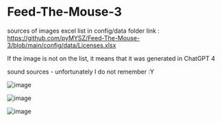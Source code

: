﻿# Feed-The-Mouse-3

sources of images excel list in config/data folder
link : https://github.com/pyMYSZ/Feed-The-Mouse-3/blob/main/config/data/Licenses.xlsx

If the image is not on the list, it means that it was generated in ChatGPT 4

sound sources - unfortunately I do not remember :Y


![image](https://github.com/pyMYSZ/Feed-The-Mouse-3/assets/146995767/a1864374-5c59-48ec-b19d-3b0b76fcc3f5)

![image](https://github.com/pyMYSZ/Feed-The-Mouse-3/assets/146995767/fe10a0b7-f8a3-4c9e-9888-7935429304d6)

![image](https://github.com/pyMYSZ/Feed-The-Mouse-3/assets/146995767/b07205eb-348c-417b-9434-ee44da5c908b)

